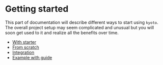 
# Getting started

This part of documentation will describe different ways to start using `kyoto`. The overall project setup may seem complicated and unusual but you will soon get used to it and realize all the benefits over time.  

- [With starter](with-starter.md)
- [From scratch](from-scratch.md)
- [Integration](integration.md)
- [Example with guide](example-with-guide.md)
